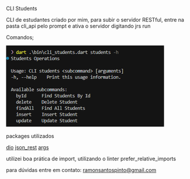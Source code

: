  CLI Students

 CLI de estudantes criado por mim, para subir o servidor RESTful, entre na pasta cli_api pelo prompt e ativa o servidor digitando jrs run

Comandos;

![alt text](image.png)


packages utilizados

   [dio](https://pub.dev/packages/dio)
   [json_rest](https://pub.dev/packages/json_rest_server)
   [args](https://pub.dev/packages/args)

  

utilizei boa prática de import, utilizando o linter
prefer_relative_imports

para dúvidas entre em contato: ramonsantospinto@gmail.com
